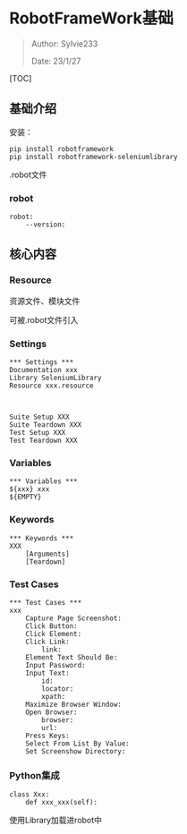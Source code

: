 # RobotFrameWork基础

> Author: Sylvie233
>
> Date: 23/1/27

[TOC]

## 基础介绍

安装：

```
pip install robotframework
pip install robotframework-seleniumlibrary
```



.robot文件









### robot

```
robot:
	--version:
```









## 核心内容

### Resource

资源文件、模块文件

可被.robot文件引入





### Settings

```
*** Settings ***
Documentation xxx
Library SeleniumLibrary
Resource xxx.resource



Suite Setup XXX
Suite Teardown XXX
Test Setup XXX
Test Teardown XXX
```



### Variables

```
*** Variables ***
${xxx} xxx
${EMPTY}
```



### Keywords

```
*** Keywords ***
XXX
	[Arguments]
	[Teardown]
```





### Test Cases

```
*** Test Cases ***
xxx
	Capture Page Screenshot:
	Click Button:
	Click Element:
	Click Link:
		link:
	Element Text Should Be:
	Input Password:
	Input Text:
		id:
		locator:
		xpath:
	Maximize Browser Window:
	Open Browser:
		browser:
		url:
	Press Keys:
	Select From List By Value:
	Set Screenshow Directory:
```



### Python集成

```
class Xxx:
	def xxx_xxx(self):
```



使用Library加载进robot中


